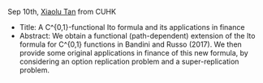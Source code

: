 Sep 10th, [Xiaolu Tan](https://www.math.cuhk.edu.hk/people/academic-staff/xltan) from CUHK

- Title:  A C^{0,1}-functional Ito formula and its applications in finance
- Abstract: We obtain a functional (path-dependent) extension of the Ito formula for C^{0,1} functions in Bandini and Russo (2017). We then provide some original applications in finance of this new formula, by considering an option replication problem and a super-replication problem.